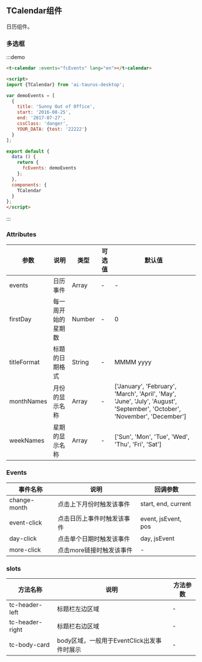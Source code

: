 <script>
import {TCalendar} from 'ai-taurus-desktop';

var demoEvents = [
  {
    title: 'Sunny Out of Office',
    start: '2016-08-25',
    end: '2017-07-27',
    cssClass: 'danger',
    YOUR_DATA: {test: '22222'}
  }
];

export default {
  data () {
    return {
      fcEvents: demoEvents
    };
  },
  components: {
    TCalendar
  }
};
</script>
<style>
  .comp-full-calendar {
    padding: 20px;
    background: #fff;
    max-width: 960px;
    margin: 0 auto;
  }
  .comp-full-calendar ul, .comp-full-calendar p {
    margin: 0;
    padding: 0;
    font-size: 14px;
  }
  .full-calendar-body {
      margin-top: 20px;
    }
    .full-calendar-body .weeks {
      display: flex;
      border-top: 1px solid #e0e0e0;
      border-bottom: 1px solid #e0e0e0;
      border-left: 1px solid #e0e0e0;
    }
    .full-calendar-body .weeks .week {
      flex: 1;
      text-align: center;
      border-right: 1px solid #e0e0e0;
    }
    .full-calendar-body .dates {
      position: relative;
    }
    .full-calendar-body .dates .week-row {
      border-left: 1px solid #e0e0e0;
      display: flex;
    }
    .full-calendar-body .dates .week-row .day-cell {
      flex: 1;
      min-height: 100px;
      padding: 4px;
      border-right: 1px solid #e0e0e0;
      border-bottom: 1px solid #e0e0e0;
    }
    .full-calendar-body .dates .week-row .day-cell .day-number {
      text-align: right;
    }
    .full-calendar-body .dates .week-row .day-cell.today {
      background-color: #fcf8e3;
    }
    .full-calendar-body .dates .week-row .day-cell.not-cur-month .day-number {
      color: rgba(0, 0, 0, 0.24);
    }
    .full-calendar-body .dates .dates-events {
      position: absolute;
      top: 0;
      left: 0;
      z-index: 1;
      width: 100%;
    }
    .full-calendar-body .dates .dates-events .events-week {
      display: flex;
    }
    .full-calendar-body .dates .dates-events .events-week .events-day {
      cursor: pointer;
      flex: 1;
      min-height: 109px;
      overflow: hidden;
      text-overflow: ellipsis;
    }
    .full-calendar-body .dates .dates-events .events-week .events-day .day-number {
      text-align: right;
      padding: 4px 5px 4px 4px;
      opacity: 0;
    }
    .full-calendar-body .dates .dates-events .events-week .events-day.not-cur-month .day-number {
      color: rgba(0, 0, 0, 0.24);
    }
    .full-calendar-body .dates .dates-events .events-week .events-day .event-box .event-item {
      cursor: pointer;
      font-size: 12px;
      background-color: #C7E6FD;
      margin-bottom: 2px;
      color: rgba(0, 0, 0, 0.87);
      padding: 0 0 0 4px;
      height: 18px;
      line-height: 18px;
      white-space: nowrap;
      overflow: hidden;
      text-overflow: ellipsis;
    }
    .full-calendar-body .dates .dates-events .events-week .events-day .event-box .event-item.is-start {
      margin-left: 4px;
    }
    .full-calendar-body .dates .dates-events .events-week .events-day .event-box .event-item.is-end {
      margin-right: 4px;
    }
    .full-calendar-body .dates .dates-events .events-week .events-day .event-box .event-item.is-opacity {
      opacity: 0;
    }
    .full-calendar-body .dates .dates-events .events-week .events-day .event-box .more-link {
      cursor: pointer;
      padding-left: 8px;
      padding-right: 2px;
      color: rgba(0, 0, 0, 0.38);
      font-size: 14px;
    }
    .full-calendar-body .dates .more-events {
      position: absolute;
      width: 150px;
      z-index: 2;
      border: 1px solid #eee;
      box-shadow: 0 2px 6px rgba(0, 0, 0, 0.15);
    }
    .full-calendar-body .dates .more-events .more-header {
      background-color: #eee;
      padding: 5px;
      display: flex;
      align-items: center;
      font-size: 14px;
    }
    .full-calendar-body .dates .more-events .more-header .title {
      flex: 1;
    }
    .full-calendar-body .dates .more-events .more-header .close {
      margin-right: 2px;
      cursor: pointer;
      font-size: 16px;
    }
    .full-calendar-body .dates .more-events .more-body {
      height: 140px;
      overflow: hidden;
    }
    .full-calendar-body .dates .more-events .more-body .body-list {
      height: 120px;
      padding: 5px;
      overflow: auto;
      background-color: #fff;
    }
    .full-calendar-body .dates .more-events .more-body .body-list .body-item {
      cursor: pointer;
      font-size: 12px;
      background-color: #C7E6FD;
      margin-bottom: 2px;
      color: rgba(0, 0, 0, 0.87);
      padding: 0 0 0 4px;
      height: 18px;
      line-height: 18px;
      white-space: nowrap;
      overflow: hidden;
      text-overflow: ellipsis;
    }
    .full-calendar-header {
      display: flex;
      align-items: center;
    }
    .full-calendar-header .header-left, .full-calendar-header .header-right {
        flex: 1;
    }
    .full-calendar-header .header-center {
        flex: 3;
        text-align: center;
    }
    .full-calendar-header .header-center .title {
          margin: 0 10px;
    }
    .full-calendar-header .header-center .prev-month, .full-calendar-header .header-center .next-month {
          cursor: pointer;
    }
</style>

## TCalendar组件

日历组件。

### 多选框

:::demo

```html
<t-calendar :events="fcEvents" lang="en"></t-calendar>

<script>
import {TCalendar} from 'ai-taurus-desktop';

var demoEvents = [
  {
    title: 'Sunny Out of Office',
    start: '2016-08-25',
    end: '2017-07-27',
    cssClass: 'danger',
    YOUR_DATA: {test: '22222'}
  }
];

export default {
  data () {
    return {
      fcEvents: demoEvents
    };
  },
  components: {
    TCalendar
  }
};
</script>
```
:::

### Attributes

| 参数 | 说明 | 类型 | 可选值 | 默认值 |
| ---- | ---- | ---- | ---- | ---- |
| events | 日历事件 | Array | -| - |
| firstDay | 每一周开始的星期数 | Number  | - | 0 |
| titleFormat | 标题的日期格式 | String | - | MMMM yyyy |
| monthNames | 月份的显示名称 | Array | - | ['January', 'February', 'March', 'April', 'May', 'June', 'July', 'August', 'September', 'October', 'November', 'December'] |
| weekNames | 星期的显示名称 | Array | - | ['Sun', 'Mon', 'Tue', 'Wed', 'Thu', 'Fri', 'Sat'] |

### Events

| 事件名称 | 说明 | 回调参数 |
| --- | --- | --- |
| change-month | 点击上下月份时触发该事件 | start, end, current |
| event-click | 点击日历上事件时触发该事件 | event, jsEvent, pos |
| day-click | 点击单个日期时触发该事件 | day, jsEvent |
| more-click | 点击more链接时触发该事件 | - |

### slots

| 方法名称 | 说明 | 方法参数 |
| ------- | ---- | ------- |
| tc-header-left | 标题栏左边区域 | - |
| tc-header-right | 标题栏右边区域 | - |
| tc-body-card | body区域，一般用于EventClick出发事件时展示 | - |
